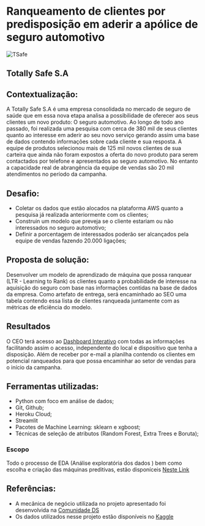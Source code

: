 # Ranqueamento de clientes por predisposição em aderir a apólice de seguro automotivo

![TSafe](https://cdn.autopapo.com.br/box/uploads/2020/03/20163712/shutterstock-apolice-seguro-auto-documentos-carro-homem-gravata-camisa-social-732x488.jpg)

## Totally Safe S.A

## Contextualização:

A Totally Safe S.A é uma empresa consolidada no mercado de seguro de saúde que em essa nova etapa analisa a possibilidade de oferecer aos seus clientes um novo produto: O seguro automotivo.
Ao longo de todo ano passado, foi realizada uma pesquisa com cerca de 380 mil de seus clientes quanto ao interesse em aderir ao seu novo serviço gerando assim uma base de dados contendo informações sobre cada cliente e sua resposta.
A equipe de produtos selecionou mais de 125 mil novos clientes de sua carteira que ainda não foram expostos a oferta do novo produto para serem contactados por telefone e apresentados ao seguro automotivo.
No entanto a capacidade real de abrangência da equipe de vendas são 20 mil atendimentos no período da campanha.

## Desafio:
- Coletar os dados que estão alocados na plataforma AWS quanto a pesquisa já realizada anteriormente com os clientes;
- Construin um modelo que preveja se o cliente estariam ou não interessados no seguro automotivo;
- Definir a porcentagem de interessados poderão ser alcançados pela equipe de vendas fazendo 20.000 ligações; 

## Proposta de solução:
Desenvolver um modelo de aprendizado de máquina que possa ranquear (LTR - Learning to Rank) os clientes quanto a probabilidade de interesse na aquisição do seguro com base nas informações contidas na base de dados da empresa.
Como artefato de entrega, será encaminhado ao SEO uma tabela contendo essa lista de clientes ranqueada juntamente com as métricas de eficiência do modelo.

## Resultados
O CEO terá acesso ao [Dashboard Interativo]() com todas as informações facilitando assim o acesso, independente do local e dispositivo que tenha a disposição. 
Além de receber por e-mail a planilha contendo os clientes em potencial ranqueados para que possa encaminhar ao setor de vendas para o início da campanha.

## Ferramentas utilizadas:
- Python com foco em análise de dados;
- Git, Github;
- Heroku Cloud;
- Streamlit
- Pacotes de Machine Learning: sklearn e xgboost;
- Técnicas de seleção de atributos (Random Forest, Extra Trees e Boruta);
### Escopo 
Todo o processo de EDA (Análise exploratória dos dados ) bem como escolha e criação das máquinas preditivas, estão disponíceis [Neste Link](https://github.com/rsantosluan/Helth_Insurance_Cross_Sell/blob/master/Notebooks/data_exploration.ipynb)


## Referências:

- A mecânica de negócio utilizada no projeto apresentado foi desenvolvida na [Comunidade DS](https://www.comunidadedatascience.com/)
- Os dados utilizados nesse projeto estão disponíveis no [Kaggle](https://www.kaggle.com/datasets/anmolkumar/health-insurance-cross-sell-prediction)

